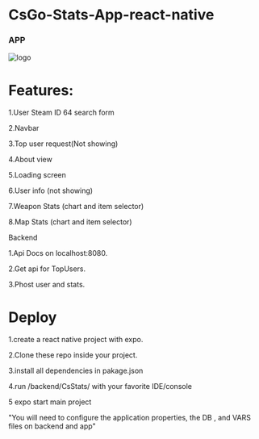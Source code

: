 # CsGo-Stats-App-react-native

### APP

![logo](https://user-images.githubusercontent.com/62471453/233936008-9aa68baf-52db-454f-9116-58740b9994d7.png)


# Features:

  1.User Steam ID 64 search form

  2.Navbar

  3.Top user request(Not showing)

  4.About view

  5.Loading screen

  6.User info (not showing)
  
  7.Weapon Stats (chart and item selector)
  
  8.Map Stats (chart and item selector)

Backend

  1.Api Docs on localhost:8080.

  2.Get api for TopUsers.

  3.Phost user and stats.
  
  # Deploy
  
  1.create a react native project with expo.
	
  2.Clone these repo inside your project.
	
  3.install all dependencies in pakage.json
	
  4.run /backend/CsStats/ with your favorite IDE/console
	
  5 expo start main project 

"You will need to configure the application properties, the DB , and VARS files on backend and app"

